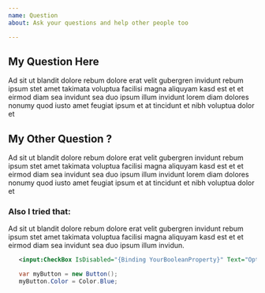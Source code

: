 ```yaml
---
name: Question
about: Ask your questions and help other people too

---
```


## My Question Here
Ad sit ut blandit dolore rebum dolore erat velit gubergren invidunt rebum ipsum stet amet takimata voluptua facilisi magna aliquyam kasd est et et eirmod diam sea invidunt sea duo ipsum illum invidunt lorem diam dolores nonumy quod iusto amet feugiat ipsum et at tincidunt et nibh voluptua dolor et

## My Other Question ?
Ad sit ut blandit dolore rebum dolore erat velit gubergren invidunt rebum ipsum stet amet takimata voluptua facilisi magna aliquyam kasd est et et eirmod diam sea invidunt sea duo ipsum illum invidunt lorem diam dolores nonumy quod iusto amet feugiat ipsum et at tincidunt et nibh voluptua dolor et


### Also I tried that:
Ad sit ut blandit dolore rebum dolore erat velit gubergren invidunt rebum ipsum stet amet takimata voluptua facilisi magna aliquyam kasd est et et eirmod diam sea invidunt sea duo ipsum illum invidun.


```xml
   <input:CheckBox IsDisabled="{Binding YourBooleanProperty}" Text="Option 1"/>
```


```csharp
   var myButton = new Button();
   myButton.Color = Color.Blue;
```
